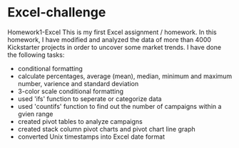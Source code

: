 # Excel-challenge
Homework1-Excel
This is my first Excel assignment / homework. In this homework, I have modified and analyzed the data of more than 4000 Kickstarter projects in order to uncover some market trends. I have done the following tasks:
- conditional formatting
- calculate percentages, average (mean), median, minimum and maximum number, varience and standard deviation
- 3-color scale conditional formatting
- used 'ifs' function to seperate or categorize data
- used 'countifs' function to find out the number of campaigns within a gvien range
- created pivot tables to analyze campaigns
- created stack column pivot charts and pivot chart line graph
- converted Unix timestamps into Excel date format
